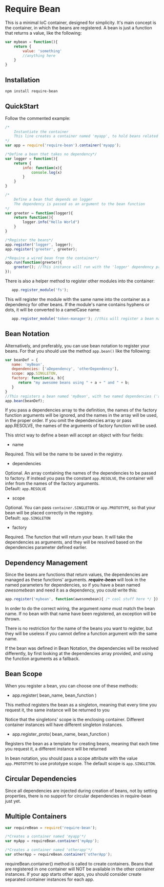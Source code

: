 Require Bean
============

This is a minimal IoC container, designed for simplicity. It's main concept is the container, in which the beans are registered.
A bean is just a function that returns a value, like the following:

```javascript
var mybean = function(){
    return {
        value: 'something'
        //anything here
    }
}
```


Installation
------------

```bash
npm install require-bean
```


QuickStart
----------

Follow the commented example:

```javascript
/*
    Instantiate the container
    This line creates a container named 'myapp', to hold beans related to 'myapp' application
*/
var app = require('require-bean').container('myapp');

/*Define a bean that takes no dependency*/
var logger = function(){
    return {
        info: function(x){
            console.log(x)
        }
    }
}

/*
    Define a bean that depends on logger
    The dependency is passed as an argument to the bean function
*/
var greeter = function(logger){
    return function(){
        logger.info("Hello World")
    }
}

/*Register the beans*/
app.register('logger', logger);
app.register('greeter', greeter);

/*Require a wired bean from the container*/
app.run(function(greeter){
    greeter(); //This instance will run with the 'logger' dependency properly wired
});
```

There is also a helper method to register other modules into the container:

```javascript
   app.register_module('fs');
```
This will register the module with the same name into the container as a dependency for other beans.
If the module's name contains hyphens or dots, it will be converted to a camelCase name:

```javascript
   app.register_module('token-manager'); //this will register a bean named tokenManager to hold the module.
```

Bean Notation
-------------

Alternatively, and preferably, you can use bean notation to register your beans. For that you should use the method <code>app.bean()</code> like the following:

```javascript
var beanDef = {
   name: 'myBean',
   dependencies: ['aDependency', 'otherDependency'],
   scope: app.SINGLETON,
   factory: function(a, b){
      return "my awesome beans using " + a + " and " + b;
   }
}
//This registers a bean named 'myBean', with two named dependencies ('aDependency' and 'otherDependency') and singleton scope
app.bean(beanDef);
```

If you pass a dependencies array to the definition, the names of the factory function arguments will be ignored, and the names in the array will be used, in the proper order.
If you omit the dependencies array or pass app.RESOLVE, the names of the arguments of factory function will be used.

This strict way to define a bean will accept an object with four fields:

- name

Required. This will be the name to be saved in the registry.

- dependencies

Optional. An array containing the names of the dependencies to be passed to factory. If instead you pass the constant <code>app.RESOLVE</code>, the container will infer from the names of the factory arguments.<br>
Default: <code>app.RESOLVE</code>

- scope

Optional. You can pass <code>container.SINGLETON</code> or <code>app.PROTOTYPE</code>, so that your bean will be placed correctly in the registry.<br>
Default: <code>app.SINGLETON</code>

- factory

Required. The function that will return your bean. It will take the dependencies as arguments, and they will be resolved based on the dependencies parameter defined earlier.

Dependency Management
---------------------

Since the beans are functions that return values, the dependencies are managed as these functions' arguments.
***require-bean*** will look in the named parameters for dependencies, so if you have a bean named _awesomebean_ and need it as a dependency, you could write this:

```javascript
app.register('mybean', function(awesomebean){ /* cool stuff here */ })
```

In order to do the correct wiring, the argument _name_ must match the bean name. If no bean with that name have been registered, an exception will be thrown.

There is no restriction for the name of the beans you want to register, but they will be useless if you cannot define a function argument with the same name.

If the bean was defined in Bean Notation, the dependencies will be resolved differently, by first looking at the dependencies array provided, and using the function arguments as a fallback.

Bean Scope
----------

When you register a bean, you can choose one of these methods:

* app.register( bean_name, bean_function )

This method registers the bean as a singleton, meaning that every time you request it, the same instance will be returned to you

Notice that the singletons' scope is the enclosing container. Different container instances will have different singleton instances.

* app.register_proto( bean_name, bean_function )

Registers the bean as a template for creating beans, meaning that each time you request it, a different instance will be returned


In bean notation, you should pass a scope attribute with the value <code>app.PROTOTYPE</code> to use prototype scope. The default scope is <code>app.SINGLETON</code>.


Circular Dependencies
---------------------

Since all dependencies are injected during creation of beans, not by setting properties, there is no support for circular dependencies in require-bean just yet.


Multiple Containers
-------------------

```javascript
var requireBean = require('require-bean');

/*Creates a container named 'myapp'*/
var myApp = requireBean.container('myApp');

/*Creates a container named 'otherapp'*/
var otherApp = requireBean.container('otherApp');
```

requireBean.container() method is called to create containers. Beans that are registered in one container will NOT be available in the other container instances.
If your app starts other apps, you should consider create separated container instances for each app.
